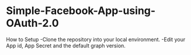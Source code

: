 # Simple-Facebook-App-using-OAuth-2.0
How to Setup
-Clone the repository into your local environment.
-Edit your App id, App Secret and the default graph version.
